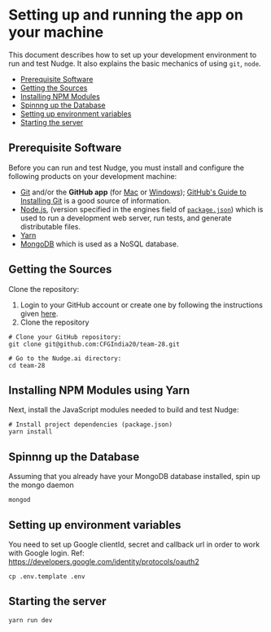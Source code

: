 # Setting up and running the app on your machine

This document describes how to set up your development environment to run and test Nudge.
It also explains the basic mechanics of using `git`, `node`.

- [Prerequisite Software](#prerequisite-software)
- [Getting the Sources](#getting-the-sources)
- [Installing NPM Modules](#installing-npm-modules)
- [Spinnng up the Database](#spinnng-up-the-database)
- [Setting up environment variables](#setting-up-the-environment-variables)
- [Starting the server](#starting-the-server)

## Prerequisite Software

Before you can run and test Nudge, you must install and configure the
following products on your development machine:

- [Git](http://git-scm.com) and/or the **GitHub app** (for [Mac](http://mac.github.com) or
  [Windows](http://windows.github.com)); [GitHub's Guide to Installing
  Git](https://help.github.com/articles/set-up-git) is a good source of information.
- [Node.js](http://nodejs.org), (version specified in the engines field of [`package.json`](../package.json)) which is used to run a development web server,
  run tests, and generate distributable files.
- [Yarn](https://yarnpkg.com)
- [MongoDB](https://docs.mongodb.com/manual/installation/) which is used as a NoSQL database.

## Getting the Sources

Clone the repository:

1. Login to your GitHub account or create one by following the instructions given
   [here](https://github.com/signup/free).
2. Clone the repository

```shell
# Clone your GitHub repository:
git clone git@github.com:CFGIndia20/team-28.git
```

```
# Go to the Nudge.ai directory:
cd team-28
```

## Installing NPM Modules using Yarn

Next, install the JavaScript modules needed to build and test Nudge:

```shell
# Install project dependencies (package.json)
yarn install
```

## Spinnng up the Database

Assuming that you already have your MongoDB database installed, spin up the mongo daemon

```shell
mongod
```

## Setting up environment variables

You need to set up Google clientId, secret and callback url in order to work with Google login.
Ref: https://developers.google.com/identity/protocols/oauth2

```shell
cp .env.template .env
```

## Starting the server

```
yarn run dev
```
